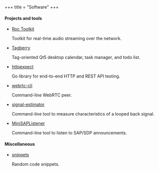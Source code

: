 +++
title = "Software"
+++

#### Projects and tools

* [Roc Toolkit](https://github.com/roc-streaming/roc-toolkit)

    Toolkit for real-time audio streaming over the network.

* [Tagberry](https://github.com/tagberry/tagberry-qt)

    Tag-oriented Qt5 desktop calendar, task manager, and todo list.

* [httpexpect](https://github.com/gavv/httpexpect)

    Go library for end-to-end HTTP and REST API testing.

* [webrtc-cli](https://github.com/gavv/webrtc-cli)

    Command-line WebRTC peer.

* [signal-estimator](https://github.com/gavv/signal-estimator)

    Command-line tool to measure characteristics of a looped back signal.

* [MiniSAPListener](https://github.com/gavv/MiniSAPListener)

    Command-line tool to listen to SAP/SDP announcements.

#### Miscellaneous

* [snippets](https://github.com/gavv/snippets)

    Random code snippets.
